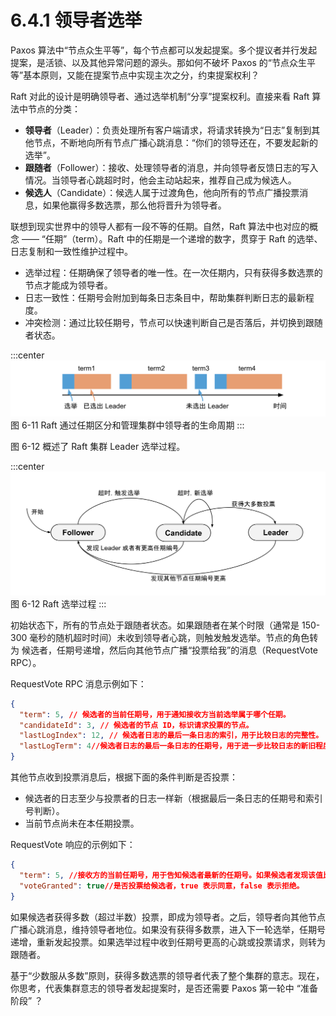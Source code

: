# 6.4.1 领导者选举

Paxos 算法中“节点众生平等”，每个节点都可以发起提案。多个提议者并行发起提案，是活锁、以及其他异常问题的源头。那如何不破坏 Paxos 的“节点众生平等”基本原则，又能在提案节点中实现主次之分，约束提案权利？

Raft 对此的设计是明确领导者、通过选举机制“分享”提案权利。直接来看 Raft 算法中节点的分类：

- **领导者**（Leader）：负责处理所有客户端请求，将请求转换为“日志”复制到其他节点，不断地向所有节点广播心跳消息：“你们的领导还在，不要发起新的选举”。
- **跟随者**（Follower）：接收、处理领导者的消息，并向领导者反馈日志的写入情况。当领导者心跳超时时，他会主动站起来，推荐自己成为候选人。
- **候选人**（Candidate）：候选人属于过渡角色，他向所有的节点广播投票消息，如果他赢得多数选票，那么他将晋升为领导者。

联想到现实世界中的领导人都有一段不等的任期。自然，Raft 算法中也对应的概念 —— “任期”（term）。Raft 中的任期是一个递增的数字，贯穿于 Raft 的选举、日志复制和一致性维护过程中。

- 选举过程：任期确保了领导者的唯一性。在一次任期内，只有获得多数选票的节点才能成为领导者。
- 日志一致性：任期号会附加到每条日志条目中，帮助集群判断日志的最新程度。
- 冲突检测：通过比较任期号，节点可以快速判断自己是否落后，并切换到跟随者状态。

:::center
  ![](../assets/raft-term.svg)
  图 6-11 Raft 通过任期区分和管理集群中领导者的生命周期
:::

图 6-12 概述了 Raft 集群 Leader 选举过程。

:::center
  ![](../assets/raft-election.svg)
  图 6-12 Raft 选举过程
:::

初始状态下，所有的节点处于跟随者状态。如果跟随者在某个时限（通常是 150-300 毫秒的随机超时时间）未收到领导者心跳，则触发触发选举。节点的角色转为 候选者，任期号递增，然后向其他节点广播“投票给我”的消息（RequestVote RPC）。

RequestVote RPC 消息示例如下：

```json
{
  "term": 5, // 候选者的当前任期号，用于通知接收方当前选举属于哪个任期。
  "candidateId": 3, // 候选者的节点 ID，标识请求投票的节点。
  "lastLogIndex": 12, // 候选者日志的最后一条日志的索引，用于比较日志的完整性。
  "lastLogTerm": 4//候选者日志的最后一条日志的任期号，用于进一步比较日志的新旧程度。
}
```

其他节点收到投票消息后，根据下面的条件判断是否投票：

- 候选者的日志至少与投票者的日志一样新（根据最后一条日志的任期号和索引号判断）。
- 当前节点尚未在本任期投票。

RequestVote 响应的示例如下：

```json
{
  "term": 5, //接收方的当前任期号，用于告知候选者最新的任期号。如果候选者发现该值比自己大，会转为跟随者。
  "voteGranted": true//是否投票给候选者，true 表示同意，false 表示拒绝。
}
```

如果候选者获得多数（超过半数）投票，即成为领导者。之后，领导者向其他节点广播心跳消息，维持领导者地位。如果没有获得多数票，进入下一轮选举，任期号递增，重新发起投票。如果选举过程中收到任期号更高的心跳或投票请求，则转为跟随者。


基于“少数服从多数”原则，获得多数选票的领导者代表了整个集群的意志。现在，你思考，代表集群意志的领导者发起提案时，是否还需要 Paxos 第一轮中 “准备阶段” ？





